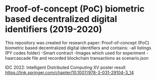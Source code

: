 # Proof-of-concept (PoC) biometric based decentralized digital identifiers (2019-2020)
 
This repository was created for research paper: Proof-of-concept (PoC) biometric based decentralized digital identifiers and contains:
-all listings (PY codes folder)
-Smart contract
-Images which used for experiment
-haarcascade file
and recorded blockchain transactions as scenario.json

IDC 2022: Intelligent Distributed Computing XV poster result https://link.springer.com/chapter/10.1007/978-3-031-29104-3_14
